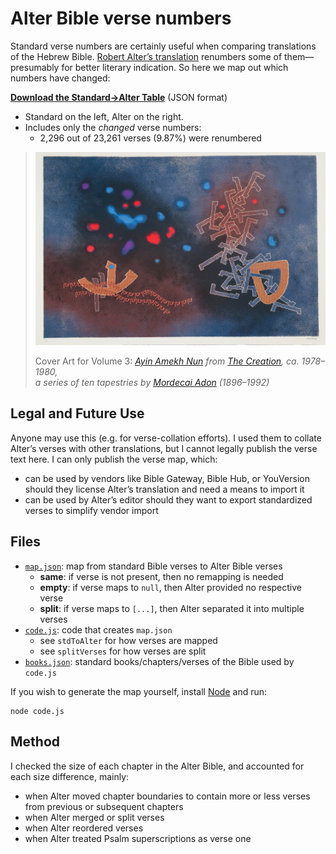# Alter Bible verse numbers

Standard verse numbers are certainly useful when comparing translations of the
Hebrew Bible.  [Robert Alter’s translation][Alter Bible] renumbers some
of them—presumably for better literary indication. So here we map out which
numbers have changed:

**[Download the Standard→Alter Table](map.json)** (JSON format)
* Standard on the left, Alter on the right.
* Includes only the *changed* verse numbers:
  * 2,296 out of 23,261 verses (9.87%) were renumbered

> <a href="https://soussanart.com/product/mourlot-nun-samekh-ayin"><img src="alter.jpg" alt="Detail of Ayin Samekh Nun from The Creation, ca. 1978-1980, a series of ten tapestries designed by Mordecai Ardon (1896-1992)"></a>
>
> Cover Art for Volume 3: *[Ayin Amekh Nun] from [The Creation], ca. 1978–1980,<br>a series of ten tapestries by [Mordecai Adon] (1896–1992)*

## Legal and Future Use

Anyone may use this (e.g. for verse-collation efforts).  I used them to collate
Alter’s verses with other translations, but I cannot legally publish the verse text here.
I can only publish the verse map, which:

- can be used by vendors like Bible Gateway, Bible Hub, or YouVersion should they license Alter’s translation and need a means to import it
- can be used by Alter’s editor should they want to export standardized verses to simplify vendor import

[Alter Bible]:https://wwnorton.com/books/9780393292497
[Robert Alter]:https://en.wikipedia.org/wiki/Robert_Alter
[Ayin Amekh Nun]:https://soussanart.com/product/mourlot-nun-samekh-ayin/
[The Creation]:https://soussanart.com/product-category/artists/mordecai-ardon/
[Mordecai Adon]:https://en.wikipedia.org/wiki/Mordecai_Ardon

## Files

* [`map.json`](map.json): map from standard Bible verses to Alter Bible verses
    * **same**: if verse is not present, then no remapping is needed
    * **empty**: if verse maps to `null`, then Alter provided no respective verse
    * **split**: if verse maps to `[...]`, then Alter separated it into multiple verses
* [`code.js`](code.js): code that creates `map.json`
    * see `stdToAlter` for how verses are mapped
    * see `splitVerses` for how verses are split
* [`books.json`](books.json): standard books/chapters/verses of the Bible used by `code.js`

If you wish to generate the map yourself, install [Node](https://nodejs.org/en/) and run:

```
node code.js
```

## Method

I checked the size of each chapter in the Alter Bible, and accounted for each
size difference, mainly:

* when Alter moved chapter boundaries to contain more or less verses from previous or subsequent chapters
* when Alter merged or split verses
* when Alter reordered verses
* when Alter treated Psalm superscriptions as verse one


